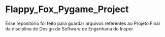 # Flappy_Fox_Pygame_Project
Esse repositório foi feito para guardar arquivos referentes ao Projeto Final da disciplina de Design de Software de Engenharia do Insper.
